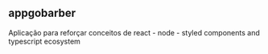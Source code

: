 ## appgobarber ###


Aplicação para reforçar conceitos de react - node - styled components and typescript ecosystem
